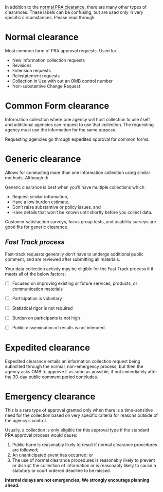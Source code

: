 In addition to the [normal PRA clearance](https://pra.digital.gov/clearance-process/), there are many other types of clearances. These labels can be confusing, but are used only in very specific circumstances. Please read through 



# Normal clearance

Most common form of PRA approval requests. Used for...

- New information collection requests
- Revisions
- Extension requests
- Reinstatement requests
- Collection in Use with out an OMB control number
- Non-substantive Change Request



# Common Form clearance

Information collection where one agency will host collection to use itself, and additional agencies can request to use that collection. The requesting agency must use the information for the same purpose.

Requesting agencies go through expedited approval for common forms.



# Generic clearance

Allows for conducting more than one information collection using similar methods. Although th

Generic clearance is best when you’ll have multiple collections which:

- Request similar information,
- Have a low burden estimate,
- Don’t raise substantive or policy issues, and
- Have details that won’t be known until shortly before you collect data.

Customer satisfaction surveys, focus group tests, and usability surveys are good fits for generic clearance.

## *Fast Track process*

Fast-track requests generally don’t have to undergo additional public comment, and are reviewed after submitting all materials.

Your data collection activity may be eligible for the Fast Track process if it meets all of the below factors:

- [ ] Focused on improving existing or future services, products, or communication materials
- [ ] Participation is voluntary
- [ ] Statistical rigor is not required
- [ ] Burden on participants is not high
- [ ] Public dissemination of results is not intended.



# Expedited clearance

Expedited clearance entails an information collection request being submitted through the normal, non-emergency process, but then the agency asks OMB to approve it as soon as possible, if not immediately after the 30-day public comment period concludes. 

# Emergency clearance

This is a rare type of approval granted only when there is a time-sensitive need for the collection based on very specific criteria for reasons outside of the agency’s control. 

Usually, a collection is only eligible for this approval type if the standard PRA approval process would cause:

1.  Public harm is reasonably likely to result if normal clearance procedures are followed;
2. An unanticipated event has occurred; or
3. The use of normal clearance procedures is reasonably likely to prevent or disrupt the collection of information or is reasonably likely to cause a statutory or court ordered deadline to be missed.



**Internal delays are not emergencies; We strongly encourage planning ahead.**




